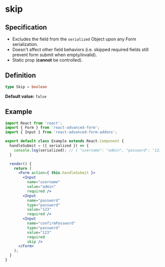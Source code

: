 # skip

## Specification

* Excludes the field from the `serialized` Object upon any Form serialization.
* Doesn't affect other field behaviors \(i.e. skipped required fields still prevent form submit when empty/invalid\).
* Static prop \(**cannot** be controlled\).

## Definition

```typescript
type Skip = boolean
```

**Default value:** `false`

## Example

```jsx
import React from 'react';
import { Form } from 'react-advanced-form';
import { Input } from 'react-advanced-form-addons';

export default class Example extends React.Component {
  handleSubmit = ({ serialized }) => {
    console.log(serialized); // { "username": "admin", "password": "123" }
  }

  render() {
    return (
      <Form action={ this.handleSubmit }>
        <Input
          name="username"
          value="admin"
          required />
        <Input
          name="password"
          type="password"
          value="123"
          required />
        <Input
          name="confirmPassword"
          type="password"
          value="123"
          required
          skip />
      </Form>
    );
  }
}
```

